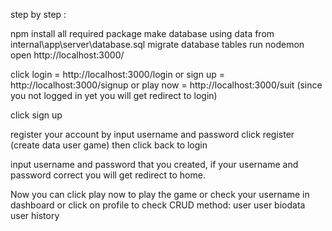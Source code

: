 step by step :

npm install all required package
make database using data from internal\app\server\database.sql
migrate database tables
run nodemon
open http://localhost:3000/

click login = http://localhost:3000/login or
sign up = http://localhost:3000/signup or
play now = http://localhost:3000/suit (since you not logged in yet you will get redirect to login)

click sign up

register your account by input username and password click register (create data user game) then click back to login

input username and password that you created, if your username and password correct you will get redirect to home.

Now you can click play now to play the game or check your username in dashboard or click on profile to check CRUD method:
user
user biodata 
user history 




